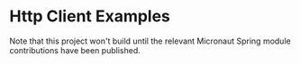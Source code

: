# Http Client Examples

Note that this project won't build until the relevant
Micronaut Spring module contributions have been
published.
